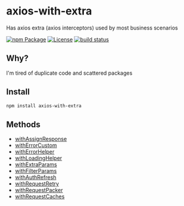# axios-with-extra

Has axios extra (axios interceptors) used by most business scenarios

[![npm Package](https://img.shields.io/npm/v/axios-with-extra.svg)](https://www.npmjs.org/package/axios-with-extra)
[![License](https://img.shields.io/npm/l/axios-with-extra.svg)](https://github.com/jprichardson/node-axios-with-extra/blob/master/LICENSE)
[![build status](https://img.shields.io/github/workflow/status/jprichardson/node-axios-with-extra/Node.js%20CI/master)](https://github.com/jprichardson/node-axios-with-extra/actions/workflows/ci.yml?query=branch%3Amaster)

## Why?

I'm tired of duplicate code and scattered packages

## Install

```sh
npm install axios-with-extra
```

## Methods

- [withAssignResponse](src/assign-response/index.md)
- [withErrorCustom](src/error-custom/index.md)
- [withErrorHelper](src/error-helper/index.md)
- [withLoadingHelper](src/loading-helper/index.md)
- [withExtraParams](src/params-extra/index.md)
- [withFilterParams](src/params-filter/index.md)
- [withAuthRefresh](https://github.com/Flyrell/axios-auth-refresh)
- [withRequestRetry](https://github.com/softonic/axios-retry)
- [withRequestPacker](src/request-packer/index.md)
- [withRequestCaches](src/request-caches/index.md)
